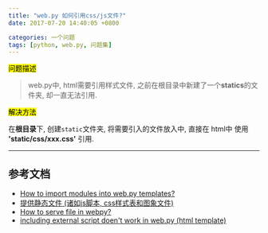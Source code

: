 ```yaml
---
title: "web.py 如何引用css/js文件?"
date: 2017-07-20 14:40:05 +0800

categories: 一个问题
tags: [python, web.py, 问题集]
---
```


<mark>问题描述</mark>

>web.py中, html需要引用样式文件, 之前在根目录中新建了一个**statics**的文件夹, 却一直无法引用.

<mark>解决方法</mark>

在**根目录**下, 创建`static`文件夹, 将需要引入的文件放入中, 直接在 html中 使用 **'static/css/xxx.css'** 引用.

---
## 参考文档
- [How to import modules into web.py templates?](https://stackoverflow.com/questions/5047009/how-to-import-modules-into-web-py-templates)
- [提供静态文件 (诸如js脚本, css样式表和图象文件)](http://webpy.org/cookbook/staticfiles.zh-cn)
- [How to serve file in webpy?](https://stackoverflow.com/questions/4751508/how-to-serve-file-in-webpy)
- [including external script doen't work in web.py (html template)](https://stackoverflow.com/questions/42756409/including-external-script-doent-work-in-web-py-html-template)
